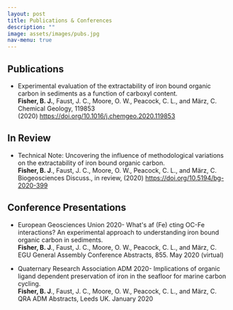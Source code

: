 ```yaml
---
layout: post
title: Publications & Conferences 
description: ""
image: assets/images/pubs.jpg
nav-menu: true
---
```

<h2>Publications</h2>
<ul>
<li>Experimental evaluation of the extractability of iron bound organic carbon in sediments as a function of carboxyl content. <br><strong>Fisher, B. J.</strong>, Faust, J. C., Moore, O. W., Peacock, C. L., and M&auml;rz, C.<br> Chemical Geology, 119853 (2020)&nbsp;<a title="Persistent link using digital object identifier" href="https://doi.org/10.1016/j.chemgeo.2020.119853" aria-label="Persistent link using digital object identifier">https://doi.org/10.1016/j.chemgeo.2020.119853</a></li>
</ul>
<h2>In Review</h2>
<ul>
<li>Technical Note: Uncovering the influence of methodological variations on the extractability of iron bound organic carbon. <br> <strong>Fisher, B. J</strong>., Faust, J. C., Moore, O. W., Peacock, C. L., and M&auml;rz, C. <br> Biogeosciences Discuss., in review, (2020) <a href="https://doi.org/10.5194/bg-2020-399">https://doi.org/10.5194/bg-2020-399</a></li>
</ul>
<h2>Conference Presentations</h2>
<ul>
<li>European Geosciences Union&nbsp;2020-&nbsp;What's af (Fe) cting OC-Fe interactions? An experimental approach to understanding iron bound organic carbon in sediments.<br> <strong>Fisher, B. J</strong>., Faust, J. C., Moore, O. W., Peacock, C. L., and M&auml;rz, C. <br>EGU General Assembly Conference Abstracts, 855. May 2020 (virtual)</li>
</ul>
<ul>
<li>Quaternary Research Association ADM 2020-&nbsp;Implications of organic ligand dependent preservation of iron in the seafloor for marine carbon cycling. <br> <strong>Fisher, B. J</strong>., Faust, J. C., Moore, O. W., Peacock, C. L., and M&auml;rz, C. <br>QRA ADM Abstracts, Leeds UK. January 2020</li>
</ul>
